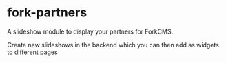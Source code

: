 fork-partners
=============
A slideshow module to display your partners for ForkCMS.

Create new slideshows in the backend which you can then add as widgets to different pages
